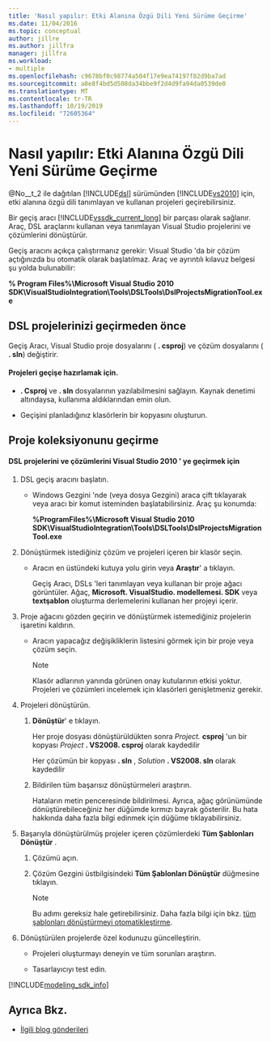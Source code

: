 ```yaml
---
title: 'Nasıl yapılır: Etki Alanına Özgü Dili Yeni Sürüme Geçirme'
ms.date: 11/04/2016
ms.topic: conceptual
author: jillre
ms.author: jillfra
manager: jillfra
ms.workload:
- multiple
ms.openlocfilehash: c9678bf0c98774a504f17e9ea74197f82d9ba7ad
ms.sourcegitcommit: a8e8f4bd5d508da34bbe9f2d4d9fa94da0539de0
ms.translationtype: MT
ms.contentlocale: tr-TR
ms.lasthandoff: 10/19/2019
ms.locfileid: "72605364"
---
```

# <a name="how-to-migrate-a-domain-specific-language-to-a-new-version"></a>Nasıl yapılır: Etki Alanına Özgü Dili Yeni Sürüme Geçirme
@No__t_2 ile dağıtılan [!INCLUDE[dsl](../modeling/includes/dsl_md.md)] sürümünden [!INCLUDE[vs2010](../misc/includes/vs2010_md.md)] için, etki alanına özgü dili tanımlayan ve kullanan projeleri geçirebilirsiniz.

 Bir geçiş aracı [!INCLUDE[vssdk_current_long](../misc/includes/vssdk_current_long_md.md)] bir parçası olarak sağlanır. Araç, DSL araçlarını kullanan veya tanımlayan Visual Studio projelerini ve çözümlerini dönüştürür.

 Geçiş aracını açıkça çalıştırmanız gerekir: Visual Studio 'da bir çözüm açtığınızda bu otomatik olarak başlatılmaz. Araç ve ayrıntılı kılavuz belgesi şu yolda bulunabilir:

 **% Program Files%\Microsoft Visual Studio 2010 SDK\VisualStudioIntegration\Tools\DSLTools\DslProjectsMigrationTool.exe**

## <a name="before-you-migrate-your-dsl-projects"></a>DSL projelerinizi geçirmeden önce
 Geçiş Aracı, Visual Studio proje dosyalarını ( **. csproj**) ve çözüm dosyalarını ( **. sln**) değiştirir.

#### <a name="to-prepare-projects-for-migration"></a>Projeleri geçişe hazırlamak için.

- **. Csproj** ve **. sln** dosyalarının yazılabilmesini sağlayın. Kaynak denetimi altındaysa, kullanıma aldıklarından emin olun.

- Geçişini planladığınız klasörlerin bir kopyasını oluşturun.

## <a name="migrating-a-collection-of-projects"></a>Proje koleksiyonunu geçirme

#### <a name="to-migrate-dsl-projects-and-solutions-to-visual-studio-2010"></a>DSL projelerini ve çözümlerini Visual Studio 2010 ' ye geçirmek için

1. DSL geçiş aracını başlatın.

   - Windows Gezgini 'nde (veya dosya Gezgini) araca çift tıklayarak veya aracı bir komut isteminden başlatabilirsiniz. Araç şu konumda:

        **%ProgramFiles%\Microsoft Visual Studio 2010 SDK\VisualStudioIntegration\Tools\DSLTools\DslProjectsMigrationTool.exe**

2. Dönüştürmek istediğiniz çözüm ve projeleri içeren bir klasör seçin.

   - Aracın en üstündeki kutuya yolu girin veya **Araştır**' a tıklayın.

     Geçiş Aracı, DSLs 'leri tanımlayan veya kullanan bir proje ağacı görüntüler. Ağaç, **Microsoft. VisualStudio. modellemesi. SDK** veya **textşablon** oluşturma derlemelerini kullanan her projeyi içerir.

3. Proje ağacını gözden geçirin ve dönüştürmek istemediğiniz projelerin işaretini kaldırın.

   - Aracın yapacağız değişikliklerin listesini görmek için bir proje veya çözüm seçin.

       > [!NOTE]
       > Klasör adlarının yanında görünen onay kutularının etkisi yoktur. Projeleri ve çözümleri incelemek için klasörleri genişletmeniz gerekir.

4. Projeleri dönüştürün.

   1. **Dönüştür**' e tıklayın.

        Her proje dosyası dönüştürüldükten sonra _Project._ **csproj** 'un bir kopyası _Project_ **. VS2008. csproj** olarak kaydedilir

        Her çözümün bir kopyası **. sln** , _Solution_ **. VS2008. sln** olarak kaydedilir

   2. Bildirilen tüm başarısız dönüştürmeleri araştırın.

        Hataların metin penceresinde bildirilmesi. Ayrıca, ağaç görünümünde dönüştürebileceğiniz her düğümde kırmızı bayrak gösterilir. Bu hata hakkında daha fazla bilgi edinmek için düğüme tıklayabilirsiniz.

5. Başarıyla dönüştürülmüş projeler içeren çözümlerdeki **Tüm Şablonları Dönüştür** .

   1. Çözümü açın.

   2. Çözüm Gezgini üstbilgisindeki **Tüm Şablonları Dönüştür** düğmesine tıklayın.

       > [!NOTE]
       > Bu adımı gereksiz hale getirebilirsiniz. Daha fazla bilgi için bkz. [tüm şablonları dönüştürmeyi otomatikleştirme](/previous-versions/visualstudio/visual-studio-2012/ff521399\(v\=vs.110\)).

6. Dönüştürülen projelerde özel kodunuzu güncelleştirin.

   - Projeleri oluşturmayı deneyin ve tüm sorunları araştırın.

   - Tasarlayıcıyı test edin.

[!INCLUDE[modeling_sdk_info](includes/modeling_sdk_info.md)]

## <a name="see-also"></a>Ayrıca Bkz.

- [İlgili blog gönderileri](https://devblogs.microsoft.com/devops/the-visual-studio-modeling-sdk-is-now-available-with-visual-studio-2017/)